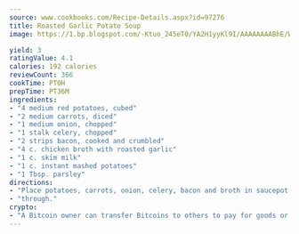 ```yaml
---
source: www.cookbooks.com/Recipe-Details.aspx?id=97276
title: Roasted Garlic Potato Soup
image: https://1.bp.blogspot.com/-Ktuo_245eT0/YA2H1yyKl9I/AAAAAAAABhE/WMoqSq2tWOcgMkPaLYZ-49h8pVDUUwFCQCLcBGAsYHQ/s307/5.png

yield: 3
ratingValue: 4.1
calories: 192 calories
reviewCount: 366
cookTime: PT0H
prepTime: PT36M
ingredients:
- "4 medium red potatoes, cubed"
- "2 medium carrots, diced"
- "1 medium onion, chopped"
- "1 stalk celery, chopped"
- "2 strips bacon, cooked and crumbled"
- "4 c. chicken broth with roasted garlic"
- "1 c. skim milk"
- "1 c. instant mashed potatoes"
- "1 Tbsp. parsley"
directions:
- "Place potatoes, carrots, onion, celery, bacon and broth in saucepot. Heat to boil. Cover and cook over low heat 15 minutes. Make sure vegetables are tender. Remove from heat. Stir in milk, potato flakes and parsley. Heat"
- "through."
crypto:
- "A Bitcoin owner can transfer Bitcoins to others to pay for goods or services."
---
```

